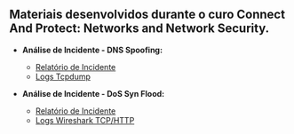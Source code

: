 ## Materiais desenvolvidos durante o curo Connect And Protect: Networks and Network Security.

* **Análise de Incidente - DNS Spoofing:**
    * [Relatório de Incidente](https://docs.google.com/document/d/1YcORUXdUd13WxttPh-9hiqgqcoWxjdgObgSzEOPLjA4/edit?usp=sharing)
    * [Logs Tcpdump](https://docs.google.com/document/d/1HDAQTLSK5CyPLPHeLI0s75kNE-kA2kG0NFJoZlz0xCc/template/preview?resourcekey=0-vDSHnW4qKxOOQtsZeGRUeQ)

* **Análise de Incidente - DoS Syn Flood:**
    * [Relatório de Incidente](https://docs.google.com/document/d/1AYTMQnNkwFW-klj1zT1TS-1N8cCti-DfIVFl68hsVZo/edit?usp=sharing)
    * [Logs Wireshark TCP/HTTP](https://docs.google.com/spreadsheets/d/1enpRzrIao3J2Lp2tOI0hmu1Cu7D7CjLGhFAiTiR9J64/edit?gid=218501934#gid=218501934)
